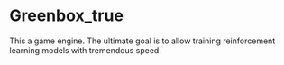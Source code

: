 # Greenbox_true

This a game engine. The ultimate goal is to allow training reinforcement learning models with tremendous speed. 
